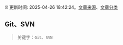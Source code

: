 :alarm_clock: 更新时间: 2025-04-26 18:42:24。[文章来源](/README.md)、[文章分类](/TAGS.md)

## Git、SVN


> 关键字：`Git`、`SVN`



